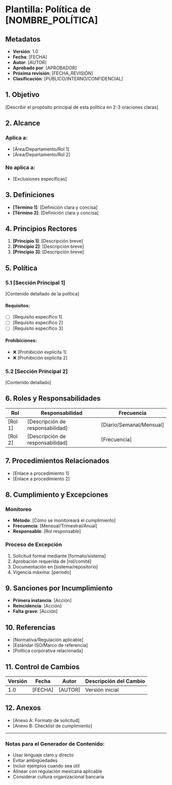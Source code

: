 # Plantilla: Política de [NOMBRE_POLÍTICA]

## Metadatos
- **Versión**: 1.0
- **Fecha**: [FECHA]
- **Autor**: [AUTOR]
- **Aprobado por**: [APROBADOR]
- **Próxima revisión**: [FECHA_REVISIÓN]
- **Clasificación**: [PÚBLICO/INTERNO/CONFIDENCIAL]

## 1. Objetivo
[Describir el propósito principal de esta política en 2-3 oraciones claras]

## 2. Alcance
### Aplica a:
- [Área/Departamento/Rol 1]
- [Área/Departamento/Rol 2]

### No aplica a:
- [Exclusiones específicas]

## 3. Definiciones
- **[Término 1]**: [Definición clara y concisa]
- **[Término 2]**: [Definición clara y concisa]

## 4. Principios Rectores
1. **[Principio 1]**: [Descripción breve]
2. **[Principio 2]**: [Descripción breve]
3. **[Principio 3]**: [Descripción breve]

## 5. Política

### 5.1 [Sección Principal 1]
[Contenido detallado de la política]

#### Requisitos:
- [ ] [Requisito específico 1]
- [ ] [Requisito específico 2]
- [ ] [Requisito específico 3]

#### Prohibiciones:
- ❌ [Prohibición explícita 1]
- ❌ [Prohibición explícita 2]

### 5.2 [Sección Principal 2]
[Contenido detallado]

## 6. Roles y Responsabilidades

| Rol | Responsabilidad | Frecuencia |
|-----|----------------|------------|
| [Rol 1] | [Descripción de responsabilidad] | [Diario/Semanal/Mensual] |
| [Rol 2] | [Descripción de responsabilidad] | [Frecuencia] |

## 7. Procedimientos Relacionados
- [Enlace a procedimiento 1]
- [Enlace a procedimiento 2]

## 8. Cumplimiento y Excepciones

### Monitoreo
- **Método**: [Cómo se monitoreará el cumplimiento]
- **Frecuencia**: [Mensual/Trimestral/Anual]
- **Responsable**: [Rol responsable]

### Proceso de Excepción
1. Solicitud formal mediante [formato/sistema]
2. Aprobación requerida de [rol/comité]
3. Documentación en [sistema/repositorio]
4. Vigencia máxima: [período]

## 9. Sanciones por Incumplimiento
- **Primera instancia**: [Acción]
- **Reincidencia**: [Acción]
- **Falta grave**: [Acción]

## 10. Referencias
- [Normativa/Regulación aplicable]
- [Estándar ISO/Marco de referencia]
- [Política corporativa relacionada]

## 11. Control de Cambios

| Versión | Fecha | Autor | Descripción del Cambio |
|---------|-------|-------|----------------------|
| 1.0 | [FECHA] | [AUTOR] | Versión inicial |

## 12. Anexos
- [Anexo A: Formato de solicitud]
- [Anexo B: Checklist de cumplimiento]

---

### Notas para el Generador de Contenido:
- Usar lenguaje claro y directo
- Evitar ambigüedades
- Incluir ejemplos cuando sea útil
- Alinear con regulación mexicana aplicable
- Considerar cultura organizacional bancaria